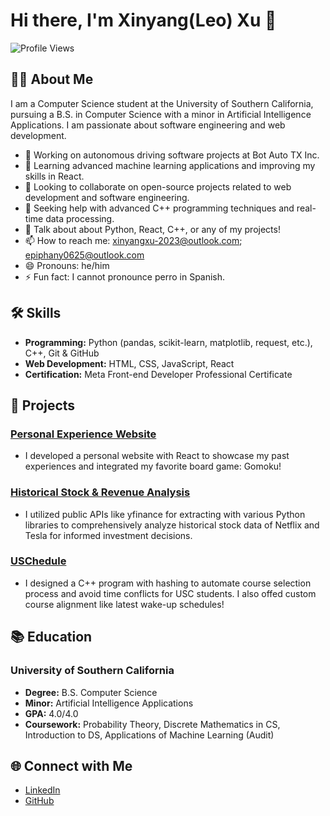 
<!--
**Epiphany625/Epiphany625** is a ✨ _special_ ✨ repository because its `README.md` (this file) appears on your GitHub profile.

Here are some ideas to get you started:

- 🔭 I’m currently working on ...
- 🌱 I’m currently learning ...
- 👯 I’m looking to collaborate on ...
- 🤔 I’m looking for help with ...
- 💬 Ask me about ...
- 📫 How to reach me: ...
- 😄 Pronouns: ...
- ⚡ Fun fact: ...
-->

# Hi there, I'm Xinyang(Leo) Xu 👋

![Profile Views](https://komarev.com/ghpvc/?username=Epiphany625&color=blue)

## 👨‍💻 About Me

I am a Computer Science student at the University of Southern California, pursuing a B.S. in Computer Science with a minor in Artificial Intelligence Applications. I am passionate about software engineering and web development. 

- 🔭 Working on autonomous driving software projects at Bot Auto TX Inc.
- 🌱 Learning advanced machine learning applications and improving my skills in React.
- 👯 Looking to collaborate on open-source projects related to web development and software engineering.
- 🤔 Seeking help with advanced C++ programming techniques and real-time data processing.
- 💬 Talk about about Python, React, C++, or any of my projects!
- 📫 How to reach me: xinyangxu-2023@outlook.com; epiphany0625@outlook.com
- 😄 Pronouns: he/him
- ⚡ Fun fact: I cannot pronounce perro in Spanish. 

## 🛠 Skills

- **Programming:** Python (pandas, scikit-learn, matplotlib, request, etc.), C++, Git & GitHub
- **Web Development:** HTML, CSS, JavaScript, React
- **Certification:** Meta Front-end Developer Professional Certificate

## 🚀 Projects

### [Personal Experience Website](https://epiphany625.github.io/)
- I developed a personal website with React to showcase my past experiences and integrated my favorite board game: Gomoku!

### [Historical Stock & Revenue Analysis](https://github.com/Epiphany625/StockData)
- I utilized public APIs like yfinance for extracting with various Python libraries to comprehensively analyze historical stock data of Netflix and Tesla for informed investment decisions.

### [USChedule](https://github.com/Epiphany625/USChedule)
- I designed a C++ program with hashing to automate course selection process and avoid time conflicts for USC students. I also offed custom course alignment like latest wake-up schedules!

## 📚 Education

### University of Southern California
- **Degree:** B.S. Computer Science
- **Minor:** Artificial Intelligence Applications
- **GPA:** 4.0/4.0
- **Coursework:** Probability Theory, Discrete Mathematics in CS, Introduction to DS, Applications of Machine Learning (Audit)

## 🌐 Connect with Me

- [LinkedIn](https://linkedin.com/in/xinyangx)
- [GitHub](https://github.com/Epiphany625)

